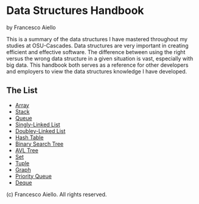 # Data Structures Handbook

by Francesco Aiello

This is a summary of the data structures I have mastered throughout my studies at OSU-Cascades. Data structures are very important in creating efficient and effective software. The difference between using the right versus the wrong data structure in a given situation is vast, especially with big data. This handbook both serves as a reference for other developers and employers to view the data structures knowledge I have developed.

## The List

- [Array](data_structures/array.md)
- [Stack](data_structures/stack.md)
- [Queue](data_structures/queue.md)
- [Singly-Linked List](data_structures/single_list.md)
- [Doubley-Linked List](data_structures/double_list.md)
- [Hash Table](data_structures/hash_table.md)
- [Binary Search Tree](data_structures/binary_search_tree.md)
- [AVL Tree](data_structures/avl_tree.md)
- [Set](data_structures/set.md)
- [Tuple](data_structures/tuple.md)
- [Graph](data_structures/graph.md)
- [Priority Queue](data_structures/priority_queue.md)
- [Deque](data_structures/deque.md)

(c) Francesco Aiello. All rights reserved.

